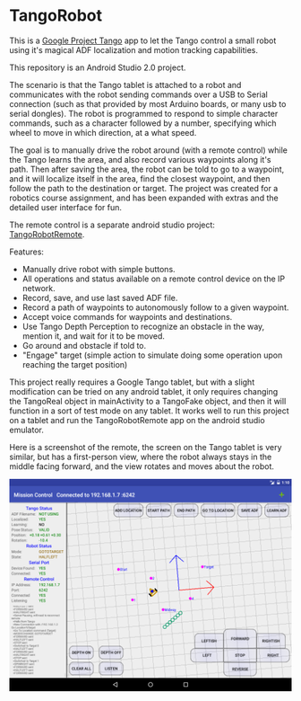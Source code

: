 # TangoRobot

This is a [Google Project Tango](https://www.google.com/atap/project-tango/) app to let the Tango control a small robot using it's magical ADF localization and motion tracking capabilities.

This repository is an Android Studio 2.0 project.

The scenario is that the Tango tablet is attached to a robot and communicates with the robot sending commands over a USB to Serial connection (such as that provided by most Arduino boards, or many usb to serial dongles).  The robot is programmed to respond to simple character commands, such as a character followed by a number, specifying which wheel to move in which direction, at a what speed.

The goal is to manually drive the robot around (with a remote control) while the Tango learns the area, and also record various waypoints along it's path.  Then after saving the area, the robot can be told to go to a waypoint, and it will localize itself in the area, find the closest waypoint, and then follow the path to the destination or target.  The project was created for a robotics course assignment, and has been expanded with extras and the detailed user interface for fun.

The remote control is a separate android studio project: [TangoRobotRemote](https://github.com/pwipf/TangoRobotRemote).

Features:
- Manually drive robot with simple buttons.
- All operations and status available on a remote control device on the IP network.
- Record, save, and use last saved ADF file.
- Record a path of waypoints to autonomously follow to a given waypoint.
- Accept voice commands for waypoints and destinations.
- Use Tango Depth Perception to recognize an obstacle in the way, mention it, and wait for it to be moved.
- Go around and obstacle if told to.
- "Engage" target (simple action to simulate doing some operation upon reaching the target position)

This project really requires a Google Tango tablet, but with a slight modification can be tried on any android tablet, it only requires changing the TangoReal object in mainActivity to a TangoFake object, and then it will function in a sort of test mode on any tablet.  It works well to run this project on a tablet and run the TangoRobotRemote app on the android studio emulator.

Here is a screenshot of the remote, the screen on the Tango tablet is very similar, but has a first-person view, where the robot always stays in the middle facing forward, and the view rotates and moves about the robot.

![screen](/RemoteScreen.png?raw=true "screenshot")
